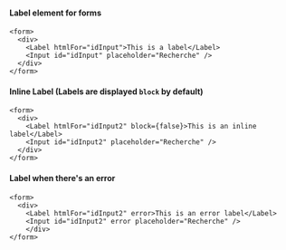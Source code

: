 #### Label element for forms

```
<form>
  <div>
    <Label htmlFor="idInput">This is a label</Label>
    <Input id="idInput" placeholder="Recherche" />
  </div>
</form>
```

#### Inline Label (Labels are displayed `block` by default)

```
<form>
  <div>
    <Label htmlFor="idInput2" block={false}>This is an inline label</Label>
    <Input id="idInput2" placeholder="Recherche" />
  </div>
</form>
```

#### Label when there's an error

```
<form>
  <div>
    <Label htmlFor="idInput2" error>This is an error label</Label>
    <Input id="idInput2" error placeholder="Recherche" />
    </div>
</form>
```

